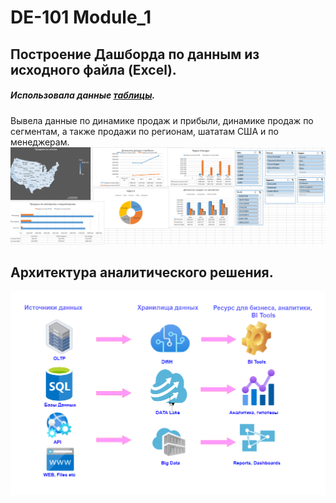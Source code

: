 # DE-101 Module_1

## Построение Дашборда по данным из исходного файла (Excel). 
##### Использовала данные [таблицы](https://github.com/Oksana7292/DE-101/blob/cb7b5a35b1de5fc7caa4cec49c16cb23b0235850/Module%201/HomeWork_01.xlsx).
Вывела данные по динамике продаж и прибыли, динамике продаж по сегментам, а также продажи по регионам, шататам США и по менеджерам.
![Скрин](https://github.com/Oksana7292/DE-101-Module_1/blob/c03f484f0e394c084d48010f924252db7e7adc8d/DashBoard.png)
   
   ## Архитектура аналитического решения.
   ![Скрин](https://github.com/Oksana7292/DE-101/blob/58a41f3937aaa18f8363981c56154ef33070e259/Module%201/%D0%90%D1%80%D1%85%D0%B8%D1%82%D0%B5%D0%BA%D1%82%D1%83%D1%80%D0%B0%20%D0%B0%D0%BD%D0%B0%D0%BB%D0%B8%D1%82%D0%B8%D1%87%D0%B5%D1%81%D0%BA%D0%BE%D0%B3%D0%BE%20%D1%80%D0%B5%D1%88%D0%B5%D0%BD%D0%B8%D1%8F.png)
   
